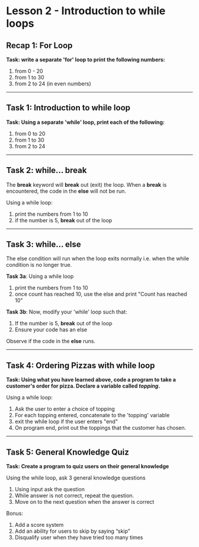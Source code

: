 # Lesson 2 - Introduction to while loops

## Recap 1: For Loop
**Task: write a separate 'for' loop to print the following
numbers:**
1. from 0 - 20
2. from 1 to 30
3. from 2 to 24 (in even numbers)

---------------------------------------------------------------

## Task 1: Introduction to while loop
**Task: Using a separate 'while' loop, print each of the
following:**
1. from 0 to 20
2. from 1 to 30
3. from 2 to 24

---------------------------------------------------------------

## Task 2: while... break
The **break** keyword will **break** out (exit) the loop.
When a **break** is encountered, the code in the **else** will
not be run.

Using a while loop:
1. print the numbers from 1 to 10
2. if the number is 5, **break** out of the loop

---------------------------------------------------------------

## Task 3: while... else
The else condition will run when the loop exits normally
i.e. when the while condition is no longer true.

**Task 3a**: Using a while loop
1. print the numbers from 1 to 10
2. once count has reached 10, use the else and print "Count
   has reached 10"

**Task 3b**:
Now, modify your 'while' loop such that:
1. If the number is 5, **break** out of the loop
2. Ensure your code has an else

Observe if the code in the **else** runs.

---------------------------------------------------------------

## Task 4: Ordering Pizzas with while loop
**Task: Using what you have learned above, code a program to
take a customer's order for pizza.
Declare a variable called _topping_.**

Using a while loop:
1. Ask the user to enter a choice of topping
2. For each topping entered, concatenate to the 'topping'
   variable
3. exit the while loop if the user enters "end"
4. On program end, print out the toppings that the customer
   has chosen.

---------------------------------------------------------------

## Task 5: General Knowledge Quiz
**Task: Create a program to quiz users on their general
knowledge**

Using the while loop, ask 3 general knowledge questions
1. Using input ask the question
2. While answer is not correct, repeat the question.
3. Move on to the next question when the answer is correct

Bonus:
1. Add a score system
2. Add an ability for users to skip by saying “skip”
3. Disqualify user when they have tried too many times

